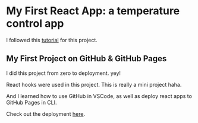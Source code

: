 <!--
 * @Date: 2020-10-28 16:54:39
 * @Author: Allison Zhang
 * @LastEditTime: 2020-10-29 14:59:51
 * @FilePath: \temperature-control\README.md
-->
# My First React App: a temperature control app

I followed this [tutorial](https://www.freecodecamp.org/news/react-beginner-project-tutorial-temperature-control-app/) for this project. 
## My First Project on GitHub & GitHub Pages

I did this project from zero to deployment. yey!

React hooks were used in this project. This is really a mini project haha.

And I learned how to use GitHub in VSCode, as well as deploy react apps to GitHub Pages in CLI.

Check out the deployment [here](https://wnchng.github.io/temperature-control/).

